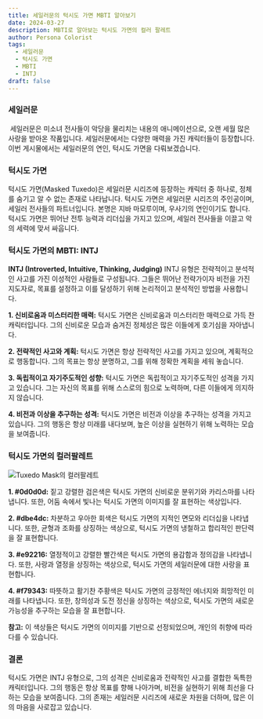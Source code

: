 ```yaml
---
title: 세일러문의 턱시도 가면 MBTI 알아보기
date: 2024-03-27
description: MBTI로 알아보는 턱시도 가면의 컬러 팔레트
author: Persona Colorist
tags:
  - 세일러문
  - 턱시도 가면
  - MBTI
  - INTJ
draft: false
---
```


### 세일러문

 세일러문은 미소녀 전사들이 악당을 물리치는 내용의 애니메이션으로, 오랜 세월 많은 사랑을 받아온 작품입니다. 세일러문에서는 다양한 매력을 가진 캐릭터들이 등장합니다. 이번 게시물에서는 세일러문의 연인, 턱시도 가면을 다뤄보겠습니다.

### 턱시도 가면

턱시도 가면(Masked Tuxedo)은 세일러문 시리즈에 등장하는 캐릭터 중 하나로, 정체를 숨기고 알 수 없는 존재로 나타납니다. 턱시도 가면은 세일러문 시리즈의 주인공이며, 세일러 전사들의 파트너입니다. 본명은 지바 마모루이며, 우사기의 연인이기도 합니다. 턱시도 가면은 뛰어난 전투 능력과 리더십을 가지고 있으며, 세일러 전사들을 이끌고 악의 세력에 맞서 싸웁니다.

### 턱시도 가면의 MBTI: INTJ

**INTJ (Introverted, Intuitive, Thinking, Judging)** INTJ 유형은 전략적이고 분석적인 사고를 가진 이성적인 사람들로 구성됩니다. 그들은 뛰어난 전략가이자 비전을 가진 지도자로, 목표를 설정하고 이를 달성하기 위해 논리적이고 분석적인 방법을 사용합니다.

**1. 신비로움과 미스터리한 매력:** 턱시도 가면은 신비로움과 미스터리한 매력으로 가득 찬 캐릭터입니다. 그의 신비로운 모습과 숨겨진 정체성은 많은 이들에게 호기심을 자아냅니다.

**2. 전략적인 사고와 계획:** 턱시도 가면은 항상 전략적인 사고를 가지고 있으며, 계획적으로 행동합니다. 그의 목표는 항상 분명하고, 그를 위해 정확한 계획을 세워 놓습니다.

**3. 독립적이고 자기주도적인 성향:** 턱시도 가면은 독립적이고 자기주도적인 성격을 가지고 있습니다. 그는 자신의 목표를 위해 스스로의 힘으로 노력하며, 다른 이들에게 의지하지 않습니다.

**4. 비전과 이상을 추구하는 성격:** 턱시도 가면은 비전과 이상을 추구하는 성격을 가지고 있습니다. 그의 행동은 항상 미래를 내다보며, 높은 이상을 실현하기 위해 노력하는 모습을 보여줍니다.

### 턱시도 가면의 컬러팔레트

![Tuxedo Mask의 컬러팔레트](https://i.imgur.com/fobzsQy.png#center)

**1. #0d0d0d:** 짙고 강렬한 검은색은 턱시도 가면의 신비로운 분위기와 카리스마를 나타냅니다. 또한, 어둠 속에서 빛나는 턱시도 가면의 이미지를 잘 표현하는 색상입니다.

**2. #dbe4dc:** 차분하고 우아한 회색은 턱시도 가면의 지적인 면모와 리더십을 나타냅니다. 또한, 균형과 조화를 상징하는 색상으로, 턱시도 가면의 냉철하고 합리적인 판단력을 잘 표현합니다.

**3. #e92216:** 열정적이고 강렬한 빨간색은 턱시도 가면의 용감함과 정의감을 나타냅니다. 또한, 사랑과 열정을 상징하는 색상으로, 턱시도 가면의 세일러문에 대한 사랑을 표현합니다.

**4. #f79343:** 따뜻하고 활기찬 주황색은 턱시도 가면의 긍정적인 에너지와 희망적인 미래를 나타냅니다. 또한, 창의성과 도전 정신을 상징하는 색상으로, 턱시도 가면의 새로운 가능성을 추구하는 모습을 잘 표현합니다.

**참고:** 이 색상들은 턱시도 가면의 이미지를 기반으로 선정되었으며, 개인의 취향에 따라 다를 수 있습니다.

### 결론

턱시도 가면은 INTJ 유형으로, 그의 성격은 신비로움과 전략적인 사고를 결합한 독특한 캐릭터입니다. 그의 행동은 항상 목표를 향해 나아가며, 비전을 실현하기 위해 최선을 다하는 모습을 보여줍니다. 그의 존재는 세일러문 시리즈에 새로운 차원을 더하며, 많은 이의 마음을 사로잡고 있습니다.


